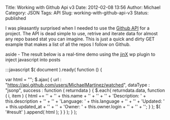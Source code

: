 Title: Working with Github Api v3
Date: 2012-02-08 13:56
Author: Michael
Category: JSON 
Tags: API
Slug: working-with-github-api-v3
Status: published

I was pleasantly surprised when I needed to use the [Github
API](http://develop.github.com/p/general.html) for a project. The API is
dead simple to use, retrive and iterate data for almost any repo based
stat you can imagine. This is just a quick and dirty GET example that
makes a list of all the repos I follow on Github.

aside - The result below is a real-time demo using the
[jinX](http://www.jqueryin.com/projects/jinx-javascript-includer-wordpress-plugin/)
wp plugin to inject javascript into posts

:::javascript
$( document ).ready( function () {

  var html = "";
  $.ajax( {
    url : "https://api.github.com/users/MichaelMartinez/watched",
    dataType : "jsonp",
    success : function ( returndata ) {
      $.each( returndata.data, function ( i, item ) {
        html += '' +
          '' + this.name + '' +
          '' +
          '' + 'Description: ' + this.description + '' +
          '' + 'Language: ' + this.language + '' +
          '' + 'Updated: ' + this.updated_at + '' +
          '' + 'Owner: ' + this.owner.login + '' +
          '' +
          '';
      } );
      $( '#result' ).append( html );
    }
  } );
} );
